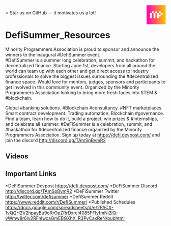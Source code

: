 
<a href="https://minorityprogrammers.com/">
    <img src="https://github.com/MinorityProgrammers/graphics/blob/master/MPA-Exec.png?raw=true" alt="MPA Logo logo" title="MPA Research" align="right" height="60" />
</a>

:star: Star us on GitHub — it motivates us a lot!
# DefiSummer_Resources
Minority Programmers Association is proud to sponsor and announce the winners to the inaugural #DefiSummer event.                             
#DefiSummer is a summer long celebration, summit, and hackathon for decentralized finance. Starting June 1st, developers from all around the world can team up with each other and get direct access to industry professionals to solve the biggest issues surrounding the #decentralized finance space. Would love for mentors, judges, sponsors and participants to get involved in this community event. Organized by the Minority Programmers Association looking to bring more fresh faces into STEM & #blockchain.


Global #banking solutions. #Blockchain #consultancy. #NFT marketplaces. Smart contract development. Trading automation. Blockchain #governance. Find a team, learn how to do it, build a project, win prizes & #internships, and celebrate all summer. #DeFiSummer is a celebration, summit, and #hackathon for #decentralized finance organized by the Minority Programmers Association. Sign up today  at https://defi.devpost.com/ and join the discord http://discord.gg/TAmSpBvmR2

## Videos

## Important Links
*DeFiSummer Devpost https://defi.devpost.com/
*DeFiSummer Discord http://discord.gg/TAmSpBvmR2
*DeFiSummer Twitter http://twitter.com/defisummer
*DefiSummer Reddit https://www.reddit.com/r/DefiSummer/
*Published Schedules https://docs.google.com/spreadsheets/d/e/2PACX-1vQQH2V2hpayBu9oRrOpZRrDxrcI4085FFlyfmNi2lQ-vWmw8r6lv2RFnlwcaGmEBGXhX_R3PyCaxReN/pubhtml
